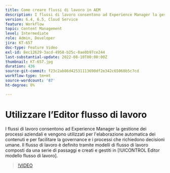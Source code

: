 ```yaml
---
title: Come creare flussi di lavoro in AEM
description: I flussi di lavoro consentono ad Experience Manager la gestione dei processi aziendali e vengono utilizzati per l'elaborazione automatica dei contenuti e per facilitare la governance e i processi che richiedono decisioni umane.
version: 6.4, 6.5, Cloud Service
feature: Workflow
topic: Content Management
level: Intermediate
role: Admin, Developer
jira: KT-657
doc-type: Feature Video
exl-id: 8ec12629-3acd-4958-b25c-0ae0b97ce244
last-substantial-update: 2022-08-10T00:00:00Z
thumbnail: KT-657.jpg
duration: 436
source-git-commit: f23c2ab86d42531113690df2e342c65060b5c7cd
workflow-type: tm+mt
source-wordcount: '87'
ht-degree: 0%

---
```


# Utilizzare l’Editor flusso di lavoro

I flussi di lavoro consentono ad Experience Manager la gestione dei processi aziendali e vengono utilizzati per l&#39;elaborazione automatica dei contenuti e per facilitare la governance e i processi che richiedono decisioni umane. Il flusso di lavoro è definito tramite modelli di flusso di lavoro composti da una serie di passaggi e creati e gestiti in [!UICONTROL Editor modello flusso di lavoro].

>[!VIDEO](https://video.tv.adobe.com/v/22201?quality=12&learn=on)
